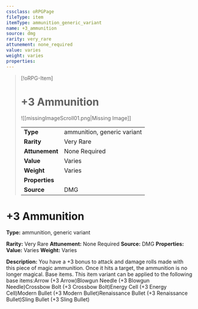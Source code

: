 ```yaml
---
cssclass: oRPGPage
fileType: item
itemType: ammunition_generic_variant
name: +3_ammunition
source: dmg
rarity: very_rare
attunement: none_required
value: varies
weight: varies
properties:
---
```

> [!oRPG-Item]
> # +3 Ammunition
> ![[missingImageScroll01.png|Missing Image]]
>
> |  |   |
> |:--|---|
> |**Type** | ammunition, generic variant |
> |**Rarity** | Very Rare |
> | **Attunement** | None Required |
> | **Value** | Varies |
>  | **Weight**| Varies |
>  |**Properties** |  |
> | **Source** | DMG |

#  +3 Ammunition
**Type:** ammunition, generic variant

**Rarity:** Very Rare
**Attunement:** None Required
**Source:** DMG
**Properties:**
**Value:** Varies
**Weight:** Varies

**Description:** You have a +3 bonus to attack and damage rolls made with this piece of magic ammunition. Once it hits a target, the ammunition is no longer magical. Base items. This item variant can be applied to the following base items:Arrow (+3 Arrow)Blowgun Needle (+3 Blowgun Needle)Crossbow Bolt (+3 Crossbow Bolt)Energy Cell (+3 Energy Cell)Modern Bullet (+3 Modern Bullet)Renaissance Bullet (+3 Renaissance Bullet)Sling Bullet (+3 Sling Bullet)


